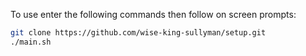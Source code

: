 To use enter the following commands then follow on screen prompts:

```bash
git clone https://github.com/wise-king-sullyman/setup.git
./main.sh
```